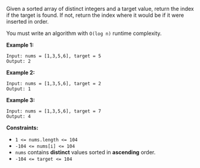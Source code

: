 Given a sorted array of distinct integers and a target value, return the index if the target is found. If not, return the index where it would be if it were inserted in order.

You must write an algorithm with `O(log n)` runtime complexity. 

**Example 1:**
```
Input: nums = [1,3,5,6], target = 5
Output: 2
```

**Example 2:**
```
Input: nums = [1,3,5,6], target = 2
Output: 1
```

**Example 3:**
```
Input: nums = [1,3,5,6], target = 7
Output: 4
```

**Constraints:**

 - `1 <= nums.length <= 104`
 - `-104 <= nums[i] <= 104`
 - `nums` contains **distinct** values sorted in **ascending** order.
 - `-104 <= target <= 104`